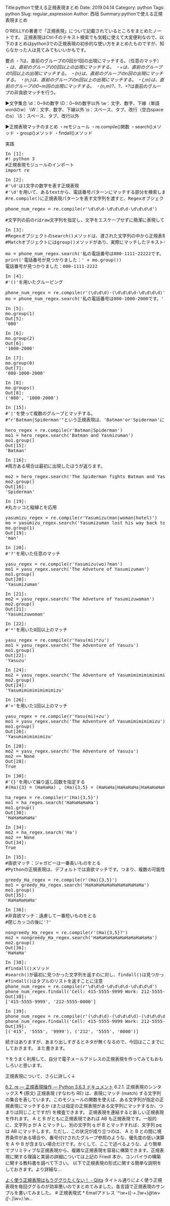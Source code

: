 Title:pythonで使える正規表現まとめ
Date: 2019.04.14
Category: python
Tags: python
Slug: regular_expression
Author: 西垣
Summary:pythonで使える正規表現まとめ

O'REILLYの著書で「正規表現」について記載されているところをまとめたノートです。
正規表現はCtrl-Fのテキスト検索でも気軽に使えて大変便利なので、以下のまとめはpython3での正規表現の初歩的な使い方をまとめたものですが、知らなかった人は見てみてもいいかもです。

要点
・?は、直前のグループの0回か1回の出現にマッチする。（任意のマッチ）
・<em>は、直前のグループの0回以上の出現にマッチする。
・+は、直前のグループの1回以上の出現にマッチする。
・{n}は、直前のグループのn回の出現にマッチする。
・{n,}は、直前のグループのn回以上の出現にマッチする。
・{,m}は、直前のグループの0~m回の出現にマッチする。
・{n,m}?、</em>?、+?は直前のグループの非貪欲マッチを行う。

▶文字集合
\d：0~9の数字
\D：0~9の数字以外
\w：文字、数字、下線（単語wordのw）
\W：文字、数字、下線以外
\s：スペース、タブ、改行（空白spaceのs）
\S：スペース、タブ、改行以外

▶正規表現マッチのまとめ
・reモジュール
・re.compile()関数
・search()メソッド
・group()メソッド
・findall()メソッド

実践

<pre>In [1]:
#! python 3
#正規表現モジュールのインポート
import re</pre>

<pre>In [2]:
#'\d'は1文字の数字を表す正規表現
#'\d'を用いて、あるtextから、電話番号パターンにマッチする部分を検索しましょう。
#re.compile()に正規表現パターンを表す文字列を渡すと、Regexオブジェクトが返る

phone_num_regex = re.compile(r'\d\d\d-\d\d\d\d-\d\d\d\d')

#文字列の前のrはraw文字列を指定し、文字をエスケープせずに簡潔に表現しています</pre>

<pre>In [3]:
#Regexオブジェクトのsearch()メソッドは、渡された文字列の中から正規表現にマッチするパターンが見つかれば、Matchオブジェクトを返します。
#Matchオブジェクトにはgroup()メソッドがあり、実際にマッチしたテキストを返します

mo = phone_num_regex.search('私の電話番号は080-1111-22222です。')
print('電話番号が見つかりました：' + mo.group())
電話番号が見つかりました：080-1111-2222
</pre>

<pre>In [4]:
#'()'を用いたグルーピング

phone_num_regex = re.compile(r'(\d\d\d)-(\d\d\d\d-\d\d\d\d)')
mo = phone_num_regex.search('私の電話番号は080-1000-2000です。')
</pre>

<pre>In [5]:
mo.group(1)
Out[5]:
'080'</pre>

<pre>In [6]:
mo.group(2)
Out[6]:
'1000-2000'
</pre>

<pre>In [7]:
mo.group(0)
Out[7]:
'080-1000-2000'</pre>

<pre>In [8]:
mo.groups()
Out[8]:
('080', '1000-2000')
</pre>

<pre>In [15]:
#'|'を使って複数のグループとマッチする。
#"r'Batman|Spiderman'"という正規表現は、'Batman'or'Spiderman'にマッチします。

hero_regex = re.compile(r'Batman|Spiderman')
mo1 = hero_regex.search('Batman and Yasmizuman')
mo1.group()
Out[15]:
'Batman'</pre>

<pre>In [16]:
#両方ある場合は最初に出現したほうが返ります。

mo2 = hero_regex.search('The Spiderman fights Batman and Yasumizuman')
mo2.group()
Out[16]:
'Spiderman'</pre>

<pre>In [19]:
#丸カッコと縦線とを応用

yasumizu_regex = re.compile(r'Yasumizu(man|woman|hotel)')
mo = yasumizu_regex.search('Yasumizuman lost his way back to Yasumizuhotel.')
mo.group(1)
Out[19]:
'man'</pre>

<pre>In [20]:
#'?'を用いた任意のマッチ

yasu_regex = re.compile(r'Yasumizu(wo)?man')
mo1 = yasu_regex.search('The Adveture of Yasumizuman')
mo1.group()
Out[20]:
'Yasumizuman'
</pre>

<pre>In [21]:
mo2 = yasu_regex.search('The Adveture of Yasumizuwoman')
mo2.group()
Out[21]:
'Yasumizuwoman'
</pre>

<pre>In [22]:
#'*'を用いた0回以上のマッチ

yasu_regex = re.compile(r'Yasu(mi)*zu')
mo1 = yasu_regex.search('The Adventure of Yasuzu')
mo1.group()
Out[22]:
'Yasuzu'
</pre>

<pre>In [24]:
mo2 = yasu_regex.search('The Adventure of Yasumimimimimimimizu')
mo2.group()
Out[24]:
'Yasumimimimimimimizu'
</pre>

<pre>In [26]:
#'+'を用いた1回以上のマッチ

yasu_regex = re.compile(r'Yasu(mi)+zu')
mo1 = yasu_regex.search('The Adventure of Yasumimimimimizu')
mo1.group()
Out[26]:
'Yasumimimimimizu'
</pre>

<pre>In [28]:
mo2 = yasu_regex.search('The Adventure of Yasuzu')
mo2 == None
Out[28]:
True</pre>

<pre>In [30]:
#'{}'を用いて繰り返し回数を指定する
#(Ha){3} = (HaHaHa) , (Ha){3,5} = (HaHaHa|HaHaHaHa|HaHaHaHaHa)

ha_regex = re.compile(r'(Ha){3,5}')
mo1 = ha_regex.search('HaHaHaHaHa')
mo1.group()
Out[30]:
'HaHaHaHaHa'
</pre>

<pre>In [34]:
mo2 = ha_regex.search('Ha')
mo2 == None
Out[34]:
True</pre>

<pre>In [35]:
#貪欲マッチ：ジャガビーは一番長いものをとる
#Pythonの正規表現は、デフォルトでは貪欲マッチです。つまり、複数の可能性があると最も長い方にマッチします。

greedy_Ha_regex = re.compile(r'(Ha){3,5}')
mo1 = greedy_Ha_regex.search('HaHaHaHaHaHaHaHaHaHaHa')
mo1.group()
Out[35]:
'HaHaHaHaHa'</pre>

<pre>In [36]:
#非貪欲マッチ：遠慮して一番短いものをとる
#閉じカッコの後に'?'

nongreedy_Ha_regex = re.compile(r'(Ha){3,5}?')
mo2 = nongreedy_Ha_regex.search('HaHaHaHaHaHaHaHaHaHaHa')
mo2.group()
Out[36]:
'HaHaHa'</pre>

<pre>In [38]:
#findall()メソッド
#search()が最初に見つかった文字列を返すのに対し、findall()は見つかったすべての文字列を返します。
#findall()はタプルのリストを返すことに注意
phone_num_regex = re.compile(r'\d\d\d-\d\d\d\d-\d\d\d\d')
phone_num_regex.findall('Cell: 415-5555-9999 Work: 212-5555-0000')
Out[38]:
['415-5555-9999', '212-5555-0000']
</pre>

<pre>In [39]:
phone_num_regex = re.compile(r'(\d\d\d)-(\d\d\d\d)-(\d\d\d\d)')
phone_num_regex.findall('Cell: 415-5555-9999 Work: 212-5555-0000')
Out[39]:
[('415', '5555', '9999'), ('212', '5555', '0000')]
</pre>

続きはありますが、あまり出しすぎるとネタが無くなるので、今回はここまでにしておきます。
また書きます。

↑をうまく利用して、自分で電子メールアドレスの正規表現を作ってみてもおもしろいと思います。

正規表現について、さらに詳しく↓

<a href="https://docs.python.jp/3/library/re.html">6.2. re — 正規表現操作 — Python 3.6.3 ドキュメント</a>
6.2.1. 正規表現のシンタックス ¶ (原文) 正規表現 (すなわち RE) は、表現にマッチ (match) する文字列の集合を表しています。このモジュールの関数を使えば、ある文字列が指定の正規表現にマッチするか (または指定の正規表現がある文字列にマッチするか、つまりは同じことですが) を検査できます。 正規表現を連結すると新しい正規表現を作れます。 A と B がともに正規表現であれば AB も正規表現です。一般的に、文字列 p が A とマッチし、別の文字列 q が B とマッチすれば、文字列 pq は AB にマッチします。ただし、この状況が成り立つのは、 A と B との間に境界条件がある場合や、番号付けされたグループ参照のような、優先度の低い演算を A や B が含まない場合だけです。かくして、ここで述べるような、より簡単でプリミティブな正規表現から、複雑な正規表現を容易に構築できます。正規表現に関する理論と実装の詳細については上記の Friedl 本か、コンパイラの構築に関する教科書を調べて下さい。 以下で正規表現の形式に関する簡単な説明をしておきます。より詳細な...

<a href="https://qiita.com/dongri/items/2a0a18e253eb5bf9edba">よく使う正規表現はもうググりたくない！ - Qiita</a>
タイトル通りによく使う正規表現を毎回ググるのが効率悪いのでまとめてみました。各言語で正規表現のサンプルを書いてみました。 # 正規表現式 * Emailアドレス `^\w+([-+.]\w+)<em>@\w+([-.]\w+)</em>.\w...
